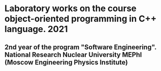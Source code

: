 # Laboratory works on the course object-oriented programming in C++ language. 2021
## 2nd year of the program "Software Engineering". National Research Nuclear University MEPhI (Moscow Engineering Physics Institute)
